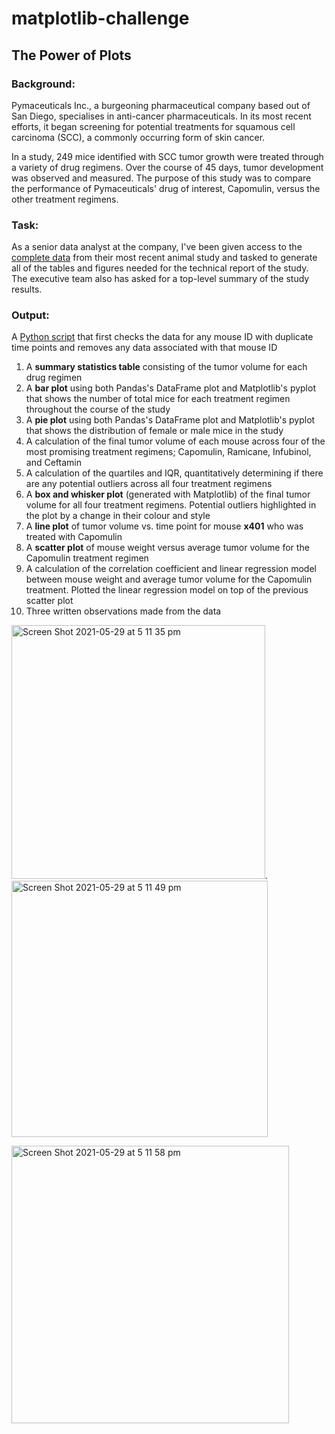 # matplotlib-challenge

## The Power of Plots

### Background: 
Pymaceuticals Inc., a burgeoning pharmaceutical company based out of San Diego, specialises in anti-cancer pharmaceuticals. In its most recent efforts, it began screening for potential treatments for squamous cell carcinoma (SCC), a commonly occurring form of skin cancer.

In a study, 249 mice identified with SCC tumor growth were treated through a variety of drug regimens. Over the course of 45 days, tumor development was observed and measured. The purpose of this study was to compare the performance of Pymaceuticals' drug of interest, Capomulin, versus the other treatment regimens. 


### Task:
As a senior data analyst at the company, I've been given access to the [complete data](https://github.com/catherinesloan/matplotlib-challenge/tree/main/data) from their most recent animal study and tasked to generate all of the tables and figures needed for the technical report of the study. The executive team also has asked for a top-level summary of the study results.

### Output:
A [Python script](https://github.com/catherinesloan/matplotlib-challenge/blob/main/pymaceuticals_solution.ipynb) that first checks the data for any mouse ID with duplicate time points and removes any data associated with that mouse ID 
1. A **summary statistics table** consisting of the tumor volume for each drug regimen
2. A **bar plot** using both Pandas's DataFrame plot and Matplotlib's pyplot that shows the number of total mice for each treatment regimen throughout the course of the study
3. A **pie plot** using both Pandas's DataFrame plot and Matplotlib's pyplot that shows the distribution of female or male mice in the study
4. A calculation of the final tumor volume of each mouse across four of the most promising treatment regimens; Capomulin, Ramicane, Infubinol, and Ceftamin
5. A calculation of the quartiles and IQR, quantitatively determining if there are any potential outliers across all four treatment regimens
6. A **box and whisker plot** (generated with Matplotlib) of the final tumor volume for all four treatment regimens. Potential outliers highlighted in the plot by a change in their colour and style
7. A **line plot** of tumor volume vs. time point for mouse **x401** who was treated with Capomulin
8. A **scatter plot** of mouse weight versus average tumor volume for the Capomulin treatment regimen
9. A calculation of the correlation coefficient and linear regression model between mouse weight and average tumor volume for the Capomulin treatment. Plotted the linear regression model on top of the previous scatter plot
10. Three written observations made from the data

<img width="406" alt="Screen Shot 2021-05-29 at 5 11 35 pm" src="https://user-images.githubusercontent.com/73929301/120061543-1769a800-c0a1-11eb-81f5-2c3700624f95.png">.      <img width="410" alt="Screen Shot 2021-05-29 at 5 11 49 pm" src="https://user-images.githubusercontent.com/73929301/120061545-1a649880-c0a1-11eb-947e-3cc4633c6c5c.png">

<img width="444" alt="Screen Shot 2021-05-29 at 5 11 58 pm" src="https://user-images.githubusercontent.com/73929301/120061546-1afd2f00-c0a1-11eb-8711-ca7e1800b927.png">




